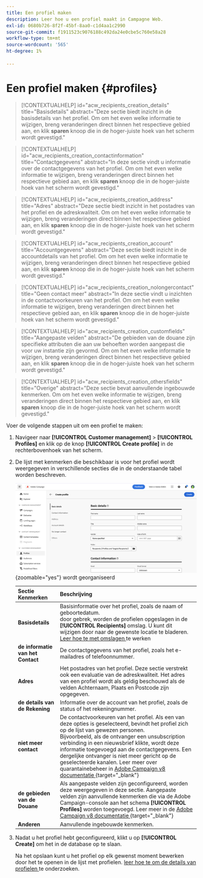 ```yaml
---
title: Een profiel maken
description: Leer hoe u een profiel maakt in Campagne Web.
exl-id: 0680b726-8f2f-45bf-8aa0-c1d4aa1c2990
source-git-commit: f1911523c9076188c492da24e0cbe5c760e58a28
workflow-type: tm+mt
source-wordcount: '565'
ht-degree: 1%

---
```


# Een profiel maken {#profiles}

>[!CONTEXTUALHELP]
>id="acw_recipients_creation_details"
>title="Basisdetails"
>abstract="Deze sectie biedt inzicht in de basisdetails van het profiel. Om om het even welke informatie te wijzigen, breng veranderingen direct binnen het respectieve gebied aan, en klik **sparen** knoop die in de hoger-juiste hoek van het scherm wordt gevestigd."

>[!CONTEXTUALHELP]
>id="acw_recipients_creation_contactinformation"
>title="Contactgegevens"
>abstract="In deze sectie vindt u informatie over de contactgegevens van het profiel. Om om het even welke informatie te wijzigen, breng veranderingen direct binnen het respectieve gebied aan, en klik **sparen** knoop die in de hoger-juiste hoek van het scherm wordt gevestigd."

>[!CONTEXTUALHELP]
>id="acw_recipients_creation_address"
>title="Adres"
>abstract="Deze sectie biedt inzicht in het postadres van het profiel en de adreskwaliteit. Om om het even welke informatie te wijzigen, breng veranderingen direct binnen het respectieve gebied aan, en klik **sparen** knoop die in de hoger-juiste hoek van het scherm wordt gevestigd."

>[!CONTEXTUALHELP]
>id="acw_recipients_creation_account"
>title="Accountgegevens"
>abstract="Deze sectie biedt inzicht in de accountdetails van het profiel. Om om het even welke informatie te wijzigen, breng veranderingen direct binnen het respectieve gebied aan, en klik **sparen** knoop die in de hoger-juiste hoek van het scherm wordt gevestigd."

>[!CONTEXTUALHELP]
>id="acw_recipients_creation_nolongercontact"
>title="Geen contact meer"
>abstract="In deze sectie vindt u inzichten in de contactvoorkeuren van het profiel. Om om het even welke informatie te wijzigen, breng veranderingen direct binnen het respectieve gebied aan, en klik **sparen** knoop die in de hoger-juiste hoek van het scherm wordt gevestigd."

>[!CONTEXTUALHELP]
>id="acw_recipients_creation_customfields"
>title="Aangepaste velden"
>abstract="De gebieden van de douane zijn specifieke attributen die aan uw behoeften worden aangepast die voor uw instantie zijn gevormd. Om om het even welke informatie te wijzigen, breng veranderingen direct binnen het respectieve gebied aan, en klik **sparen** knoop die in de hoger-juiste hoek van het scherm wordt gevestigd."

>[!CONTEXTUALHELP]
>id="acw_recipients_creation_othersfields"
>title="Overige"
>abstract="Deze sectie bevat aanvullende ingebouwde kenmerken. Om om het even welke informatie te wijzigen, breng veranderingen direct binnen het respectieve gebied aan, en klik **sparen** knoop die in de hoger-juiste hoek van het scherm wordt gevestigd."

Voer de volgende stappen uit om een profiel te maken:

1. Navigeer naar **[!UICONTROL Customer management]** > **[!UICONTROL Profiles]** en klik op de knop **[!UICONTROL Create profile]** in de rechterbovenhoek van het scherm.

1. De lijst met kenmerken die beschikbaar is voor het profiel wordt weergegeven in verschillende secties die in de onderstaande tabel worden beschreven.

   ![ Screenshot die de lijst van attributen tonen beschikbaar voor het profiel, in secties ](assets/create-profile.png){zoomable="yes"} wordt georganiseerd

   | Sectie Kenmerken | Beschrijving |
   |  ---  |  ---  |
   | **Basisdetails** | Basisinformatie over het profiel, zoals de naam of geboortedatum.<br/> door gebrek, worden de profielen opgeslagen in de **[!UICONTROL Recipients]** omslag. U kunt dit wijzigen door naar de gewenste locatie te bladeren. [ Leer hoe te met omslagen ](../get-started/permissions.md#folders) te werken |
   | **de informatie van het Contact** | De contactgegevens van het profiel, zoals het e-mailadres of telefoonnummer. |
   | **Adres** | Het postadres van het profiel. Deze sectie verstrekt ook een evaluatie van de adreskwaliteit. Het adres van een profiel wordt als geldig beschouwd als de velden Achternaam, Plaats en Postcode zijn opgegeven. |
   | **de details van de Rekening** | Informatie over de account van het profiel, zoals de status of het rekeningnummer. |
   | **niet meer contact** | De contactvoorkeuren van het profiel. Als een van deze opties is geselecteerd, bevindt het profiel zich op de lijst van gewezen personen.<br/> Bijvoorbeeld, als de ontvanger een unsubscription verbinding in een nieuwsbrief klikte, wordt deze informatie toegevoegd aan de contactgegevens. Een dergelijke ontvanger is niet meer gericht op de geselecteerde kanalen. Leer meer over quarantainebeheer in [ Adobe Campaign v8 documentatie ](https://experienceleague.adobe.com/docs/campaign/campaign-v8/send/failures/quarantines.html?lang=nl-NL){target="_blank"} |
   | **de gebieden van de Douane** | Als aangepaste velden zijn geconfigureerd, worden deze weergegeven in deze sectie. Aangepaste velden zijn aanvullende kenmerken die via de Adobe Campaign-console aan het schema **[!UICONTROL Profiles]** worden toegevoegd. Leer meer in de [ Adobe Campaign v8 documentatie ](https://experienceleague.adobe.com/docs/campaign/campaign-v8/developer/shemas-forms/extend-schema.html?lang=nl-NL){target="_blank"} |
   | **Anderen** | Aanvullende ingebouwde kenmerken. |

1. Nadat u het profiel hebt geconfigureerd, klikt u op **[!UICONTROL Create]** om het in de database op te slaan.

   Na het opslaan kunt u het profiel op elk gewenst moment bewerken door het te openen in de lijst met profielen. [ leer hoe te om de details van profielen ](profile-view.md) te onderzoeken.